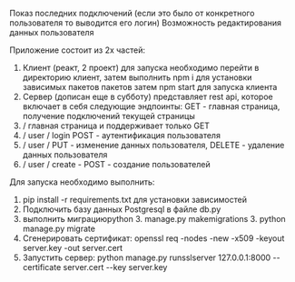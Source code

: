 Показ последних подключений (если это было от конкретного пользователя то выводится его логин)
Возможность редактирования данных пользователя

Приложение состоит из 2х частей:
1. Клиент (реакт, 2 проект) для запуска необходимо перейти в директорию клиент, затем выполнить npm i для установки зависимых пакетов пакетов
затем npm start для запуска клиента
2. Сервер (дописан еще в субботу) представляет rest api, которое включает в себя следующие эндпоинты:
GET - главная страница, получение подключений текущей страницы
1. / главная страница и поддерживает только GET
2. / user / login POST - аутентификация пользователя
3. / user / PUT - изменение данных пользователя, DELETE - удаление данных пользователя
4. / user / create - POST - создание пользователей

Для запуска необходимо выполнить:
 1. pip install -r requirements.txt для установки зависимостей
 2. Подключить базу данных Postgresql в файле db.py
 3. выполнить миграциюpython 
    3. manage.py makemigrations
    3. python manage.py migrate
 4. Сгенерировать сертификат: openssl req -nodes -new -x509 -keyout server.key -out server.cert
 5. Запустить сервер: python manage.py runsslserver 127.0.0.1:8000 --certificate server.cert --key server.key
